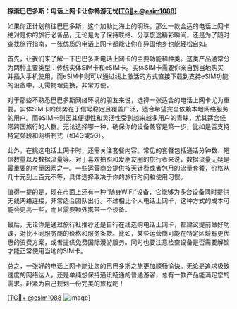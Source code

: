 **探索巴巴多斯：电话上网卡让你畅游无忧[[TG💪+ @esim1088](https://t.me/s/esim1088)]**

如果你正计划前往巴巴多斯，这个加勒比海上的明珠，那么一款合适的电话上网卡绝对是你的旅行必备品。无论是为了保持联络、分享旅途精彩瞬间，还是为了随时查找旅行指南，一张优质的电话上网卡都能让你在异国他乡也能轻松自如。

首先，让我们来了解一下巴巴多斯电话上网卡的主要功能和种类。这类产品通常分为两种主要类型：传统实体SIM卡和eSIM卡。实体SIM卡需要你亲自到当地购买并插入手机使用，而eSIM卡则可以通过线上激活的方式直接下载到支持eSIM功能的设备中，无需物理更换，非常方便。

对于那些不熟悉巴巴多斯网络环境的朋友来说，选择一张适合的电话上网卡尤为重要。实体SIM卡的优势在于信号稳定且覆盖广泛，适合希望完全依赖本地网络服务的用户。而eSIM卡则因其便捷性和灵活性受到越来越多用户的青睐，尤其适合经常跨国旅行的人群。无论选择哪一种，确保你的设备兼容是第一步，比如是否支持特定频段和网络制式（如4G或5G）。

此外，在挑选电话上网卡时，还需关注套餐内容。常见的套餐包括通话分钟数、短信数量以及数据流量等。对于喜欢拍照和发朋友圈的旅行者来说，数据流量无疑是最重要的考量因素之一。一些运营商会提供按天计费或者包月的流量套餐，价格从几十元到上百元不等，具体选择取决于你的旅行时间和使用习惯。

值得一提的是，现在市面上还有一种“随身WiFi”设备，它能够为多台设备同时提供无线网络连接，非常适合团队出行。不过相比个人电话上网卡，这种方式的成本可能会更高一些，而且需要额外携带一个设备。

最后，无论你是通过旅行社推荐还是自行在线选购电话上网卡，都建议提前做好功课，对比不同服务商的价格和服务条款。比如，某些运营商可能在特定区域有更优惠的资费方案，或者提供免费国际漫游服务。同时也要注意检查设备是否需要解锁才能正常使用当地的SIM卡。

总之，一张好的电话上网卡能让您的巴巴多斯之旅更加顺畅愉快。无论是追求极致速度的网络达人，还是单纯想保持通讯畅通的普通游客，总有一款产品能满足您的需求。赶紧为自己规划一份完美的旅程吧！

[[TG💪+ @esim1088](https://t.me/s/esim1088) ![Image](https://i.postimg.cc/4NQfJmqS/Snipaste-2025-05-13-00-14-12.png)]